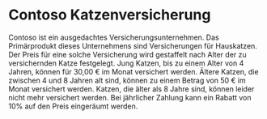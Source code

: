 # Contoso Katzenversicherung

Contoso ist ein ausgedachtes Versicherungsunternehmen. Das Primärprodukt dieses Unternehmens sind Versicherungen für Hauskatzen. Der Preis für eine solche Versicherung wird gestaffelt nach Alter der zu versichernden Katze festgelegt. Jung Katzen, bis zu einem Alter von 4 Jahren, können für 30,00 € im Monat versichert werden. Ältere Katzen, die zwischen 4 und 8 Jahren alt sind, können zu einem Betrag von 50 € im Monat versichert werden. Katzen, die älter als 8 Jahre sind, können leider nicht mehr versichert werden. Bei jährlicher Zahlung kann ein Rabatt von 10% auf den Preis eingeräumt werden.
